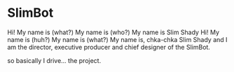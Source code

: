 # SlimBot

Hi! My name is (what?)
My name is (who?)
My name is Slim Shady
Hi! My name is (huh?)
My name is (what?)
My name is, chka-chka Slim Shady and I am the director, executive producer and chief designer of the SlimBot.


so basically I drive... the project.
